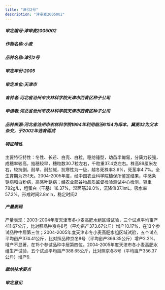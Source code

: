 ```yaml
---
title: "津引2号"
description: "津审麦2005002"
---
```

##### 审定编号:津审麦2005002

##### 作物名称:小麦

##### 品种名称:津引2号

##### 审定年份:2005

##### 审定单位:天津市

##### 育种者:河北省沧州市农林科学院天津市西青区种子公司

##### 申请者:河北省沧州市农林科学院天津市西青区种子公司

##### 品种来源:河北省沧州市农林科学院1994年利用临汾6154为母本，冀麦32为父本杂交，于2002年选育而成

##### 特征特性
主要特征特性：冬性、长芒、白壳、白粒，穗纺锤型，幼苗半匍匐，分蘖力较强，成穗率较高，抽穗较早，穗粒数30.7粒左右，千粒重37.4克左右。株高89厘米左右，较抗倒，耐旱、耐盐碱，抗寒性为一级，越冬死株率3.6%，死茎率4.7%。全生育期为251天。2004-2005年度，经中国农业科学院植保所鉴定结果，中感条锈病和白粉病，高感叶锈病；经农业部谷物品质监督检验测试中心检测，容重782g/L，粗蛋白（干基）16.37%，湿面筋39.0%，沉降值37.1mL，吸水率57.2%，形成时间2.8min，稳定时间2

##### 产量表现
产量表现：2003-2004年度天津市冬小麦高肥水组区域试验，三个试点平均亩产411.67公斤，比对照品种京冬8号（平均亩产373.67公斤）增产10.17%，在13个参试品种中居第三位；2004-2005年度天津市冬小麦高肥水组区域试验，五个试点平均亩产374.41公斤，比对照品种京冬8号（平均亩产366.35公斤）增产2.2%，增产不显著，在15个参试品种中居第四位。2004-2005年度天津市冬小麦高肥水组生产试验，五个试点平均亩产388.65公斤，比对照京冬8号（平均亩产356.37公斤）增产9.

##### 栽培技术要点


##### 审定意见

